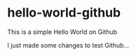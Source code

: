 # hello-world-github
This is a simple Hello World on Github

I just made some changes to test Github...
